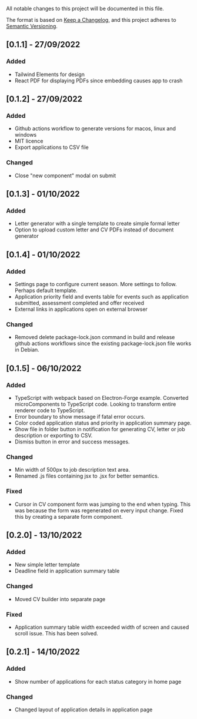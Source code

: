 All notable changes to this project will be documented in this file.

The format is based on [Keep a Changelog](https://keepachangelog.com/en/1.0.0/),
and this project adheres to [Semantic Versioning](https://semver.org/spec/v2.0.0.html).

## [0.1.1] - 27/09/2022

### Added

- Tailwind Elements for design
- React PDF for displaying PDFs since embedding causes app to crash

## [0.1.2] - 27/09/2022

### Added

- Github actions workflow to generate versions for macos, linux and windows
- MIT licence
- Export applications to CSV file

### Changed

- Close "new component" modal on submit

## [0.1.3] - 01/10/2022

### Added

- Letter generator with a single template to create simple formal letter
- Option to upload custom letter and CV PDFs instead of document generator

## [0.1.4] - 01/10/2022

### Added

- Settings page to configure current season. More settings to follow. Perhaps default template.
- Application priority field and events table for events such as application submitted, assessment completed and offer received
- External links in applications open on external browser

### Changed

- Removed delete package-lock.json command in build and release github actions workflows since the existing package-lock.json file works in Debian.

## [0.1.5] - 06/10/2022

### Added

- TypeScript with webpack based on Electron-Forge example. Converted microComponents to TypeScript code. Looking to transform entire renderer code to TypeScript.
- Error boundary to show message if fatal error occurs.
- Color coded application status and priority in application summary page.
- Show file in folder button in notification for generating CV, letter or job description or exporting to CSV.
- Dismiss button in error and success messages.

### Changed

- Min width of 500px to job description text area.
- Renamed .js files containing jsx to .jsx for better semantics.

### Fixed

- Cursor in CV component form was jumping to the end when typing. This was because the form was regenerated on every input change. Fixed this by creating a separate form component.

## [0.2.0] - 13/10/2022

### Added
- New simple letter template
- Deadline field in application summary table

### Changed
- Moved CV builder into separate page

### Fixed
- Application summary table width exceeded width of screen and caused scroll issue. This has been solved.

## [0.2.1] - 14/10/2022

### Added 
- Show number of applications for each status category in home page

### Changed
- Changed layout of application details in application page